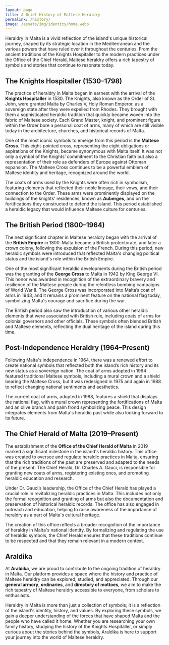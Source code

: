 ```yaml
---
layout: page
title: A Brief History of Maltese Heraldry
permalink: /history/
image: /assets/img/identity/home.webp
---
```


Heraldry in Malta is a vivid reflection of the island's unique
historical journey, shaped by its strategic location in the
Mediterranean and the various powers that have ruled over it throughout
the centuries. From the ancient traditions of the Knights Hospitaller to
the modern practices under the Office of the Chief Herald, Maltese
heraldry offers a rich tapestry of symbols and stories that continue to
resonate today.

## The Knights Hospitaller (1530–1798)

The practice of heraldry in Malta began in earnest with the arrival of
the **Knights Hospitaller** in 1530. The Knights, also known as the
Order of St. John, were granted Malta by Charles V, Holy Roman Emperor,
as a sovereign state after they were expelled from Rhodes. They brought
with them a sophisticated heraldic tradition that quickly became woven
into the fabric of Maltese society. Each Grand Master, knight, and
prominent figure within the Order bore a personal coat of arms, many of
which are still visible today in the architecture, churches, and
historical records of Malta.

One of the most iconic symbols to emerge from this period is the
**Maltese Cross**. This eight-pointed cross, representing the eight
obligations or aspirations of the Knights, became synonymous with Malta
itself. It was not only a symbol of the Knights’ commitment to the
Christian faith but also a representation of their role as defenders of
Europe against Ottoman expansion. The Maltese Cross continues to be a
powerful emblem of Maltese identity and heritage, recognized around the
world.

The coats of arms used by the Knights were often rich in symbolism,
featuring elements that reflected their noble lineage, their vows, and
their connection to the Order. These arms were prominently displayed on
the buildings of the knights' residences, known as **Auberges**, and on
the fortifications they constructed to defend the island. This period
established a heraldic legacy that would influence Maltese culture for
centuries.

## The British Period (1800–1964)

The next significant chapter in Maltese heraldry began with the arrival
of the **British Empire** in 1800. Malta became a British protectorate,
and later a crown colony, following the expulsion of the French. During
this period, new heraldic symbols were introduced that reflected Malta's
changing political status and the island's role within the British
Empire.

One of the most significant heraldic developments during the British
period was the granting of the **George Cross** to Malta in 1942 by King
George VI. This honor was awarded in recognition of the extraordinary
bravery and resilience of the Maltese people during the relentless
bombing campaigns of World War II. The George Cross was incorporated
into Malta’s coat of arms in 1943, and it remains a prominent feature on
the national flag today, symbolizing Malta's courage and sacrifice
during the war.

The British period also saw the introduction of various other heraldic
elements that were associated with British rule, including coats of arms
for colonial governors and other officials. These symbols often blended
British and Maltese elements, reflecting the dual heritage of the island
during this time.

## Post-Independence Heraldry (1964–Present)

Following Malta's independence in 1964, there was a renewed effort to
create national symbols that reflected both the island’s rich history
and its new status as a sovereign nation. The coat of arms adopted in
1964 featured traditional Maltese symbols, including a mural crown and a
shield bearing the Maltese Cross, but it was redesigned in 1975 and
again in 1988 to reflect changing national sentiments and aesthetics.

The current coat of arms, adopted in 1988, features a shield that
displays the national flag, with a mural crown representing the
fortifications of Malta and an olive branch and palm frond symbolizing
peace. This design integrates elements from Malta's heraldic past while
also looking forward to its future.

## The Chief Herald of Malta (2019–Present)

The establishment of the **Office of the Chief Herald of Malta** in 2019
marked a significant milestone in the island's heraldic history. This
office was created to oversee and regulate heraldic practices in Malta,
ensuring that the rich traditions of the past are preserved and adapted
to the needs of the present. The Chief Herald, Dr. Charles A. Gauci, is
responsible for granting new coats of arms, registering existing ones,
and promoting heraldic education and research.

Under Dr. Gauci’s leadership, the Office of the Chief Herald has played
a crucial role in revitalizing heraldic practices in Malta. This
includes not only the formal recognition and granting of arms but also
the documentation and preservation of historical heraldic records. The
office has also engaged in outreach and education, helping to raise
awareness of the importance of heraldry as a part of Malta's cultural
heritage.

The creation of this office reflects a broader recognition of the
importance of heraldry in Malta's national identity. By formalizing and
regulating the use of heraldic symbols, the Chief Herald ensures that
these traditions continue to be respected and that they remain relevant
in a modern context.

## Araldika

At **Araldika**, we are proud to contribute to the ongoing tradition of
heraldry in Malta. Our platform provides a space where the history and
practice of Maltese heraldry can be explored, studied, and appreciated.
Through our **general armory**, **ordinaries**, and **directory of
mottoes**, we aim to make the rich tapestry of Maltese heraldry
accessible to everyone, from scholars to enthusiasts.

Heraldry in Malta is more than just a collection of symbols; it is a
reflection of the island's identity, history, and values. By exploring
these symbols, we gain a deeper understanding of the forces that have
shaped Malta and the people who have called it home. Whether you are
researching your own family history, studying the history of the Knights
Hospitaller, or simply curious about the stories behind the symbols,
Araldika is here to support your journey into the world of Maltese
heraldry.
